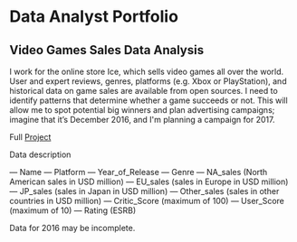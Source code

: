 # Data Analyst Portfolio

## Video Games Sales Data Analysis

I work for the online store Ice, which sells video games all over the world. 
User and expert reviews, genres, platforms (e.g. Xbox or PlayStation), 
and historical data on game sales are available from open sources. 
I need to identify patterns that determine whether a game succeeds or not. 
This will allow me to spot potential big winners and plan advertising campaigns; 
imagine that it’s December 2016, and I'm planning a campaign for 2017.

Full [Project](games.ipynb)

Data description

— Name
— Platform
— Year_of_Release
— Genre
— NA_sales (North American sales in USD million)
— EU_sales (sales in Europe in USD million)
— JP_sales (sales in Japan in USD million)
— Other_sales (sales in other countries in USD million)
— Critic_Score (maximum of 100)
— User_Score (maximum of 10)
— Rating (ESRB)<br/>

Data for 2016 may be incomplete.

